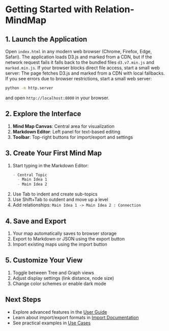 # Getting Started with Relation-MindMap

## 1. Launch the Application
Open `index.html` in any modern web browser (Chrome, Firefox, Edge, Safari).
The application loads D3.js and marked from a CDN, but if the network request
fails it falls back to the bundled files `d3.v7.min.js` and `marked.min.js`.
If your browser blocks direct file access, start a small web server:
The page fetches D3.js and marked from a CDN with local fallbacks. If you see
errors due to browser restrictions, start a small web server:

```bash
python -m http.server
```
and open `http://localhost:8000` in your browser.

## 2. Explore the Interface
1. **Mind Map Canvas**: Central area for visualization
2. **Markdown Editor**: Left panel for text-based editing
3. **Toolbar**: Top-right buttons for import/export and settings

## 3. Create Your First Mind Map
1. Start typing in the Markdown Editor:
   ```markdown
   - Central Topic
     - Main Idea 1
     - Main Idea 2
   ```
2. Use Tab to indent and create sub-topics
3. Use Shift+Tab to outdent and move up a level
4. Add relationships: `Main Idea 1 -> Main Idea 2 : Connection`

## 4. Save and Export
1. Your map automatically saves to browser storage
2. Export to Markdown or JSON using the export button
3. Import existing maps using the import button

## 5. Customize Your View
1. Toggle between Tree and Graph views
2. Adjust display settings (link distance, node size)
3. Change color schemes or enable dark mode

## Next Steps
- Explore advanced features in the [User Guide](User-Guide.md)
- Learn about import/export formats in [Import Documentation](Import.md)
- See practical examples in [Use Cases](Use-Cases.md)
